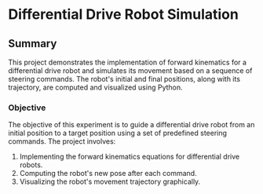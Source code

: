 # Differential Drive Robot Simulation

## Summary

This project demonstrates the implementation of forward kinematics for a differential drive robot and simulates its movement based on a sequence of steering commands. The robot's initial and final positions, along with its trajectory, are computed and visualized using Python.

### Objective

The objective of this experiment is to guide a differential drive robot from an initial position to a target position using a set of predefined steering commands. The project involves:
1. Implementing the forward kinematics equations for differential drive robots.
2. Computing the robot's new pose after each command.
3. Visualizing the robot's movement trajectory graphically.
